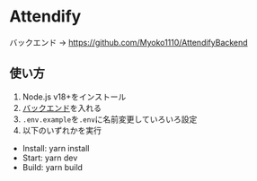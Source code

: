 # Attendify

バックエンド → https://github.com/Myoko1110/AttendifyBackend

## 使い方

1. Node.js v18+をインストール
1. [バックエンド](https://github.com/Myoko1110/AttendifyBackend)を入れる
1. `.env.example`を`.env`に名前変更していろいろ設定
1. 以下のいずれかを実行

- Install: yarn install
- Start: yarn dev
- Build: yarn build
